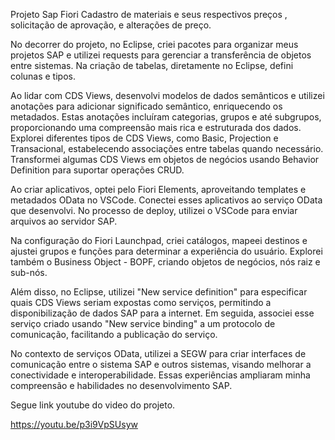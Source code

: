 Projeto Sap Fiori Cadastro de materiais e seus respectivos preços , solicitação de aprovação, e alterações de preço.

No decorrer do projeto, no Eclipse, criei pacotes para organizar meus projetos SAP e utilizei requests para gerenciar a transferência de objetos entre sistemas. Na criação de tabelas, diretamente no Eclipse, defini colunas e tipos.

Ao lidar com CDS Views, desenvolvi modelos de dados semânticos e utilizei anotações para adicionar significado semântico, enriquecendo os metadados. Estas anotações incluíram categorias, grupos e até subgrupos, 
proporcionando uma compreensão mais rica e estruturada dos dados. Explorei diferentes tipos de CDS Views, como Basic, Projection e Transacional, estabelecendo associações entre tabelas quando necessário. Transformei algumas CDS Views em objetos de negócios usando Behavior Definition para suportar operações CRUD.

Ao criar aplicativos, optei pelo Fiori Elements, aproveitando templates e metadados OData no VSCode. Conectei esses aplicativos ao serviço OData que desenvolvi. No processo de deploy, utilizei o VSCode para enviar arquivos ao servidor SAP.

Na configuração do Fiori Launchpad, criei catálogos, mapeei destinos e ajustei grupos e funções para determinar a experiência do usuário. Explorei também o Business Object - BOPF, criando objetos de negócios, nós raiz e sub-nós.

Além disso, no Eclipse, utilizei "New service definition" para especificar quais CDS Views seriam expostas como serviços, permitindo a disponibilização de dados SAP para a internet. Em seguida, associei esse serviço criado usando "New service binding" a um protocolo de comunicação, facilitando a publicação do serviço.

No contexto de serviços OData, utilizei a SEGW para criar interfaces de comunicação entre o sistema SAP e outros sistemas, visando melhorar a conectividade e interoperabilidade. Essas experiências ampliaram minha compreensão e habilidades no desenvolvimento SAP.

Segue link youtube do video do projeto.

https://youtu.be/p3i9VpSUsyw
